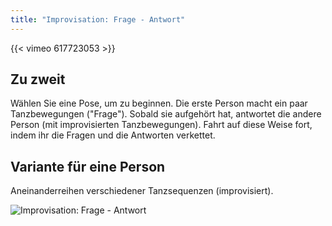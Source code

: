 ```yaml
---
title: "Improvisation: Frage - Antwort"
---
```


{{< vimeo 617723053 >}}


## Zu zweit

Wählen Sie eine Pose, um zu beginnen.
Die erste Person macht ein paar Tanzbewegungen ("Frage").
Sobald sie aufgehört hat, antwortet die andere Person (mit improvisierten Tanzbewegungen).
Fahrt auf diese Weise fort, indem ihr die Fragen und die Antworten verkettet.
 
## Variante für eine Person

Aneinanderreihen verschiedener Tanzsequenzen (improvisiert).

![Improvisation: Frage - Antwort](/img/6.jpg)
